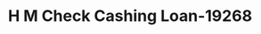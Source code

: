 ---
f_zip-code: 65706
f_state-code: MO
title: H M Check Cashing Loan-19268
f_phone: 417-859-7888
f_city-only: Marshfield
f_address: 1000 W Washington Street Marshfield
f_location-unique-id: '19268'
slug: h-m-check-cashing-loan-19268
updated-on: '2024-05-30T13:46:58.046Z'
created-on: '2024-05-30T13:36:59.803Z'
published-on: '2024-05-30T13:54:32.469Z'
f_city-state: cms/city/marshfield-mo.md
f_company: cms/company/h-m-check-cashing-loan.md
f_state: cms/state/missouri.md
layout: '[payday-loan].html'
tags: payday-loan
---
